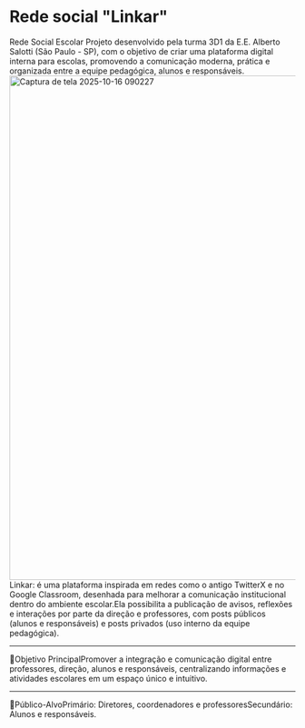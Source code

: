 # Rede social "Linkar"
Rede Social Escolar Projeto desenvolvido pela turma 3D1 da E.E. Alberto Salotti (São Paulo - SP), com o objetivo de criar uma plataforma digital interna para escolas, promovendo a comunicação moderna, prática e organizada entre a equipe pedagógica, alunos e responsáveis. 
<img width="1387" height="889" alt="Captura de tela 2025-10-16 090227" src="https://github.com/user-attachments/assets/698b0e01-37b9-40c4-b728-6dc364eb5db0" />
Linkar: é uma plataforma inspirada em redes como o antigo TwitterX e no Google Classroom, desenhada para melhorar a comunicação institucional dentro do ambiente escolar.Ela possibilita a publicação de avisos, reflexões e interações por parte da direção e professores, com posts públicos (alunos e responsáveis) e posts privados (uso interno da equipe pedagógica).

---
🎯Objetivo PrincipalPromover a integração e comunicação digital entre professores, direção, alunos e responsáveis, centralizando informações e atividades escolares em um espaço único e intuitivo.

---

👥Público-AlvoPrimário: Diretores, coordenadores e professoresSecundário: Alunos e responsáveis.









